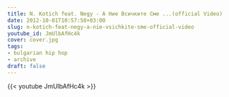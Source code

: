 ```yaml
---
title: N. Kotich feat. Negy - А Ние Всичките Сме ...(official Video)
date: 2012-10-01T10:57:58+03:00
slug: n-kotich-feat-negy-a-nie-vsichkite-sme-official-video
youtube_id: JmUlbAfHc4k
cover: cover.jpg
tags:
- bulgarian hip hop
- archive
draft: false
---
```


{{< youtube JmUlbAfHc4k >}}
